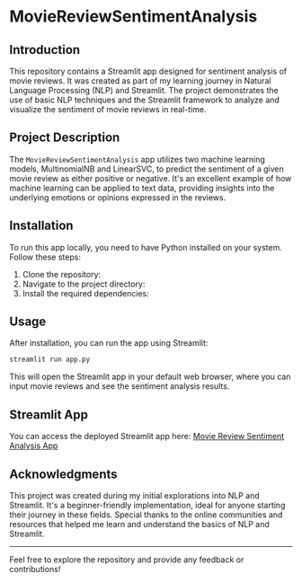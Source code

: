 
# MovieReviewSentimentAnalysis

## Introduction
This repository contains a Streamlit app designed for sentiment analysis of movie reviews. It was created as part of my learning journey in Natural Language Processing (NLP) and Streamlit. The project demonstrates the use of basic NLP techniques and the Streamlit framework to analyze and visualize the sentiment of movie reviews in real-time.

## Project Description
The `MovieReviewSentimentAnalysis` app utilizes two machine learning models, MultinomialNB and LinearSVC, to predict the sentiment of a given movie review as either positive or negative. It's an excellent example of how machine learning can be applied to text data, providing insights into the underlying emotions or opinions expressed in the reviews.

## Installation

To run this app locally, you need to have Python installed on your system. Follow these steps:

1. Clone the repository:
2. Navigate to the project directory:
3. Install the required dependencies:

## Usage

After installation, you can run the app using Streamlit:

```bash
streamlit run app.py
```

This will open the Streamlit app in your default web browser, where you can input movie reviews and see the sentiment analysis results.

## Streamlit App

You can access the deployed Streamlit app here: [Movie Review Sentiment Analysis App](https://movie-review-sentiment-analysis.streamlit.app/)

## Acknowledgments

This project was created during my initial explorations into NLP and Streamlit. It's a beginner-friendly implementation, ideal for anyone starting their journey in these fields. Special thanks to the online communities and resources that helped me learn and understand the basics of NLP and Streamlit.

---

Feel free to explore the repository and provide any feedback or contributions!
